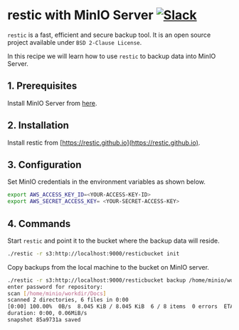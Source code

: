 # restic with MinIO Server [![Slack](https://slack.minio.io/slack?type=svg)](https://slack.minio.io)

`restic` is a fast, efficient and secure backup tool. It is an open source project available under ``BSD 2-Clause License``.

In this recipe we will learn how to use `restic` to backup data into MinIO Server.

## 1. Prerequisites

Install MinIO Server from [here](http://docs.minio.io/docs/minio-quickstart-guide).

## 2. Installation

Install restic from [https://restic.github.io](https://restic.github.io).

## 3. Configuration

Set MinIO credentials in the environment variables as shown below.

```sh
export AWS_ACCESS_KEY_ID=<YOUR-ACCESS-KEY-ID>
export AWS_SECRET_ACCESS_KEY= <YOUR-SECRET-ACCESS-KEY>
```

## 4. Commands

Start `restic` and point it to the bucket where the backup data will reside.

```sh
./restic -r s3:http://localhost:9000/resticbucket init
```

Copy backups from the local machine to the bucket on MinIO server.  

```sh
./restic -r s3:http://localhost:9000/resticbucket backup /home/minio/workdir/Docs/
enter password for repository:
scan [/home/minio/workdir/Docs]
scanned 2 directories, 6 files in 0:00
[0:00] 100.00%  0B/s  8.045 KiB / 8.045 KiB  6 / 8 items  0 errors  ETA 0:00
duration: 0:00, 0.06MiB/s
snapshot 85a9731a saved
```
